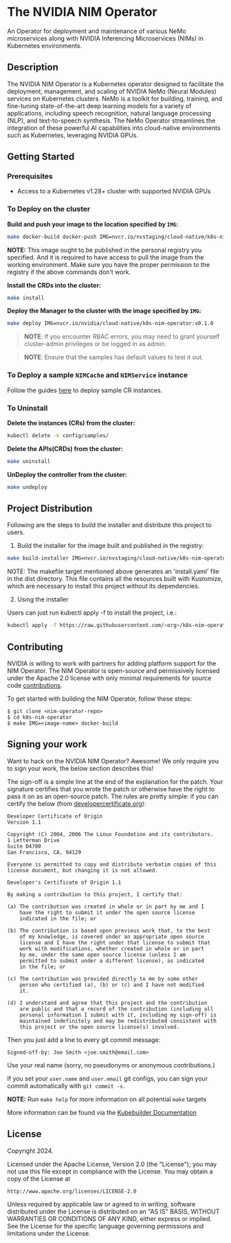 # The NVIDIA NIM Operator
An Operator for deployment and maintenance of various NeMo microservices along with NVIDIA Inferencing Microservices (NIMs) in Kubernetes environments.

## Description
The NVIDIA NIM Operator is a Kubernetes operator designed to facilitate the deployment, management, and scaling of NVIDIA NeMo (Neural Modules) services on Kubernetes clusters. NeMo is a toolkit for building, training, and fine-tuning state-of-the-art deep learning models for a variety of applications, including speech recognition, natural language processing (NLP), and text-to-speech synthesis. The NeMo Operator streamlines the integration of these powerful AI capabilities into cloud-native environments such as Kubernetes, leveraging NVIDIA GPUs.

## Getting Started

### Prerequisites
- Access to a Kubernetes v1.28+ cluster with supported NVIDIA GPUs

### To Deploy on the cluster
**Build and push your image to the location specified by `IMG`:**

```sh
make docker-build docker-push IMG=nvcr.io/nvstaging/cloud-native/k8s-nim-operator:tag
```

**NOTE:** This image ought to be published in the personal registry you specified.
And it is required to have access to pull the image from the working environment.
Make sure you have the proper permission to the registry if the above commands don’t work.

**Install the CRDs into the cluster:**

```sh
make install
```

**Deploy the Manager to the cluster with the image specified by `IMG`:**

```sh
make deploy IMG=nvcr.io/nvidia/cloud-native/k8s-nim-operator:v0.1.0
```

> **NOTE**: If you encounter RBAC errors, you may need to grant yourself cluster-admin
privileges or be logged in as admin.

>**NOTE**: Ensure that the samples has default values to test it out.

### To Deploy a sample `NIMCache` and `NIMService` instance

Follow the guides [here](https://github.com/NVIDIA/k8s-nim-operator/-/tree/main/docs?ref_type=heads) to deploy sample CR instances.

### To Uninstall
**Delete the instances (CRs) from the cluster:**

```sh
kubectl delete -k config/samples/
```

**Delete the APIs(CRDs) from the cluster:**

```sh
make uninstall
```

**UnDeploy the controller from the cluster:**

```sh
make undeploy
```

## Project Distribution

Following are the steps to build the installer and distribute this project to users.

1. Build the installer for the image built and published in the registry:

```sh
make build-installer IMG=nvcr.io/nvstaging/cloud-native/k8s-nim-operator:tag
```

NOTE: The makefile target mentioned above generates an 'install.yaml'
file in the dist directory. This file contains all the resources built
with Kustomize, which are necessary to install this project without
its dependencies.

2. Using the installer

Users can just run kubectl apply -f <URL for YAML BUNDLE> to install the project, i.e.:

```sh
kubectl apply -f https://raw.githubusercontent.com/<org>/k8s-nim-operator/<tag or branch>/dist/install.yaml
```

## Contributing
NVIDIA is willing to work with partners for adding platform support for the NIM Operator. The NIM Operator is open-source and permissively licensed under the Apache 2.0 license with only minimal requirements for source code [contributions](#signing).

To get started with building the NIM Operator, follow these steps:

```shell
$ git clone <nim-operator-repo>
$ cd k8s-nim-operator
$ make IMG=<image-name> docker-build
```

## <a name="signing"></a>Signing your work

Want to hack on the NVIDIA NIM Operator? Awesome!
We only require you to sign your work, the below section describes this!

The sign-off is a simple line at the end of the explanation for the patch. Your
signature certifies that you wrote the patch or otherwise have the right to pass
it on as an open-source patch. The rules are pretty simple: if you can certify
the below (from [developercertificate.org](http://developercertificate.org/)):

```
Developer Certificate of Origin
Version 1.1

Copyright (C) 2004, 2006 The Linux Foundation and its contributors.
1 Letterman Drive
Suite D4700
San Francisco, CA, 94129

Everyone is permitted to copy and distribute verbatim copies of this
license document, but changing it is not allowed.

Developer's Certificate of Origin 1.1

By making a contribution to this project, I certify that:

(a) The contribution was created in whole or in part by me and I
    have the right to submit it under the open source license
    indicated in the file; or

(b) The contribution is based upon previous work that, to the best
    of my knowledge, is covered under an appropriate open source
    license and I have the right under that license to submit that
    work with modifications, whether created in whole or in part
    by me, under the same open source license (unless I am
    permitted to submit under a different license), as indicated
    in the file; or

(c) The contribution was provided directly to me by some other
    person who certified (a), (b) or (c) and I have not modified
    it.

(d) I understand and agree that this project and the contribution
    are public and that a record of the contribution (including all
    personal information I submit with it, including my sign-off) is
    maintained indefinitely and may be redistributed consistent with
    this project or the open source license(s) involved.
```

Then you just add a line to every git commit message:

    Signed-off-by: Joe Smith <joe.smith@email.com>

Use your real name (sorry, no pseudonyms or anonymous contributions.)

If you set your `user.name` and `user.email` git configs, you can sign your
commit automatically with `git commit -s`.

**NOTE:** Run `make help` for more information on all potential `make` targets

More information can be found via the [Kubebuilder Documentation](https://book.kubebuilder.io/introduction.html)

## License

Copyright 2024.

Licensed under the Apache License, Version 2.0 (the "License");
you may not use this file except in compliance with the License.
You may obtain a copy of the License at

    http://www.apache.org/licenses/LICENSE-2.0

Unless required by applicable law or agreed to in writing, software
distributed under the License is distributed on an "AS IS" BASIS,
WITHOUT WARRANTIES OR CONDITIONS OF ANY KIND, either express or implied.
See the License for the specific language governing permissions and
limitations under the License.
